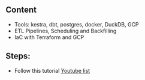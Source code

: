 ## Content
- Tools: kestra, dbt, postgres, docker, DuckDB, GCP
- ETL Pipelines, Scheduling and Backfilling
- IaC with Terraform and GCP

## Steps:
- Follow this tutorial [Youtube list](https://www.youtube.com/playlist?list=PLEK3H8YwZn1oPPShk2p5k3E9vO-gPnUCf)
